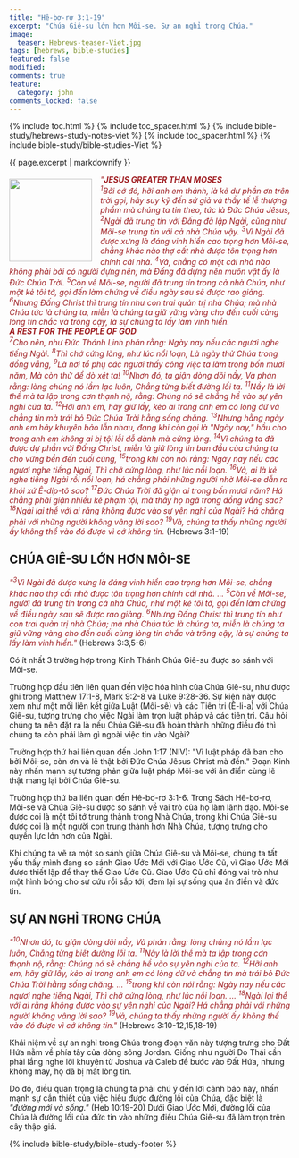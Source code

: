 ```yaml
---
title: "Hê-bơ-rơ 3:1-19"
excerpt: "Chúa Giê-su lớn hơn Môi-se. Sự an nghỉ trong Chúa."
image:
  teaser: Hebrews-teaser-Viet.jpg
tags: [hebrews, bible-studies]
featured: false
modified:
comments: true
feature:
  category: john
comments_locked: false
---
```


{% include toc.html %}
{% include toc_spacer.html %}
{% include bible-study/hebrews-study-notes-viet %}
{% include toc_spacer.html %}
{% include bible-study/bible-studies-Viet %}

{{ page.excerpt | markdownify }}

<div>
<p>
<img alt src="{{ site.url }}/assets/images/Hebrews-teaser-Viet.jpg" style="border: 0px none; margin: 7px 15px 0px 0px; max-width: 100%; height: 148px; padding: 0px; float: left;">
    <span style="color: rgb(159, 29, 33);"><i>"<strong>JESUS GREATER THAN MOSES</strong><br /><sup>1</sup>Bởi cớ đó, hỡi anh em thánh, là kẻ dự phần ơn trên trời gọi, hãy suy kỹ đến sứ giả và thầy tế lễ thượng phẩm mà chúng ta tin theo, tức là Ðức Chúa Jêsus, <sup>2</sup>Ngài đã trung tín với Ðấng đã lập Ngài, cũng như Môi-se trung tín với cả nhà Chúa vậy. <sup>3</sup>Vì Ngài đã được xưng là đáng vinh hiển cao trọng hơn Môi-se, chẳng khác nào thợ cất nhà được tôn trọng hơn chính cái nhà. <sup>4</sup>Vả, chẳng có một cái nhà nào không phải bởi có người dựng nên; mà Ðấng đã dựng nên muôn vật ấy là Ðức Chúa Trời. <sup>5</sup>Còn về Môi-se, người đã trung tín trong cả nhà Chúa, như một kẻ tôi tớ, gọi đến làm chứng về điều ngày sau sẽ được rao giảng. <sup>6</sup>Nhưng Ðấng Christ thì trung tín như con trai quản trị nhà Chúa; mà nhà Chúa tức là chúng ta, miễn là chúng ta giữ vững vàng cho đến cuối cùng lòng tin chắc và trông cậy, là sự chúng ta lấy làm vinh hiển. <br /><strong>A REST FOR THE PEOPLE OF GOD</strong><br /><sup>7</sup>Cho nên, như Ðức Thánh Linh phán rằng: Ngày nay nếu các ngươi nghe tiếng Ngài. <sup>8</sup>Thì chớ cứng lòng, như lúc nổi loạn, Là ngày thử Chúa trong đồng vắng, <sup>9</sup>Là nơi tổ phụ các ngươi thấy công việc ta làm trong bốn mươi năm, Mà còn thử để dò xét ta!  <sup>10</sup>Nhơn đó, ta giận dòng dõi nầy, Và phán rằng: lòng chúng nó lầm lạc luôn, Chẳng từng biết đường lối ta.  <sup>11</sup>Nầy là lời thề mà ta lập trong cơn thạnh nộ, rằng: Chúng nó sẽ chẳng hề vào sự yên nghỉ của ta. <sup>12</sup>Hỡi anh em, hãy giữ lấy, kẻo ai trong anh em có lòng dữ và chẳng tin mà trái bỏ Ðức Chúa Trời hằng sống chăng. <sup>13</sup>Nhưng hằng ngày anh em hãy khuyên bảo lẫn nhau, đang khi còn gọi là "Ngày nay," hầu cho trong anh em không ai bị tội lỗi dỗ dành mà cứng lòng. <sup>14</sup>Vì chúng ta đã được dự phần với Ðấng Christ, miễn là giữ lòng tin ban đầu của chúng ta cho vững bền đến cuối cùng, <sup>15</sup>trong khi còn nói rằng: Ngày nay nếu các ngươi nghe tiếng Ngài, Thì chớ cứng lòng, như lúc nổi loạn. <sup>16</sup>Vả, ai là kẻ nghe tiếng Ngài rồi nổi loạn, há chẳng phải những người nhờ Môi-se dẫn ra khỏi xứ Ê-díp-tô sao?  <sup>17</sup>Ðức Chúa Trời đã giận ai trong bốn mươi năm? Há chẳng phải giận nhiều kẻ phạm tội, mà thây họ ngã trong đồng vắng sao? <sup>18</sup>Ngài lại thề với ai rằng không được vào sự yên nghỉ của Ngài? Há chẳng phải với những người không vâng lời sao? <sup>19</sup>Vả, chúng ta thấy những người ấy không thể vào đó được vì cớ không tin. </i></span> (Hebrews 3:1-19)</p></div>

## CHÚA GIÊ-SU LỚN HƠN MÔI-SE

<span style="color: rgb(159, 29, 33);">
<i>"<sup>3</sup>Vì Ngài đã được xưng là đáng vinh hiển cao trọng hơn Môi-se, chẳng khác nào thợ cất nhà được tôn trọng hơn chính cái nhà. ... <sup>5</sup>Còn về Môi-se, người đã trung tín trong cả nhà Chúa, như một kẻ tôi tớ, gọi đến làm chứng về điều ngày sau sẽ được rao giảng. <sup>6</sup>Nhưng Ðấng Christ thì trung tín như con trai quản trị nhà Chúa; mà nhà Chúa tức là chúng ta, miễn là chúng ta giữ vững vàng cho đến cuối cùng lòng tin chắc và trông cậy, là sự chúng ta lấy làm vinh hiển."</i></span> (Hebrews 3:3,5-6)

Có ít nhất 3 trường hợp trong Kinh Thánh Chúa Giê-su được so sánh với Môi-se.

Trường hợp đầu tiên liên quan đến việc hóa hình của Chúa Giê-su, như được ghi trong Matthew 17:1-8, Mark 9:2-8 và Luke 9:28-36. Sự kiện này được xem như một mối liên kết giữa Luật (Môi-sê) và các Tiên tri (Ê-li-a) với Chúa Giê-su, tượng trưng cho việc Ngài làm trọn luật pháp và các tiên tri. Câu hỏi chúng ta nên đặt ra là nếu Chúa Giê-su đã hoàn thành những điều đó thì chúng ta còn phải làm gì ngoài việc tin vào Ngài?

Trường hợp thứ hai liên quan đến John 1:17 (NIV): "Vì luật pháp đã ban cho bởi Môi-se, còn ơn và lẽ thật bởi Ðức Chúa Jêsus Christ mà đến." Đoạn Kinh này nhấn mạnh sự tương phản giữa luật pháp Môi-se với ân điển cùng lẽ thật mang lại bởi Chúa Giê-su.

Trường hợp thứ ba liên quan đến Hê-bơ-rơ 3:1-6. Trong Sách Hê-bơ-rơ, Môi-se và Chúa Giê-su được so sánh về vai trò của họ làm lãnh đạo. Môi-se được coi là một tôi tớ trung thành trong Nhà Chúa, trong khi Chúa Giê-su được coi là một người con trung thành hơn Nhà Chúa, tượng trưng cho quyền lực lớn hơn của Ngài.

Khi chúng ta vẽ ra một so sánh giữa Chúa Giê-su và Môi-se, chúng ta tất yếu thấy mình đang so sánh Giao Ước Mới với Giao Ước Cũ, vì Giao Ước Mới được thiết lập để thay thế Giao Ước Cũ. Giao Ước Cũ chỉ đóng vai trò như một hình bóng cho sự cứu rỗi sắp tới, đem lại sự sống qua ân điển và đức tin.

## SỰ AN NGHỈ TRONG CHÚA

<span style="color: rgb(159, 29, 33);">
<i>"<sup>10</sup>Nhơn đó, ta giận dòng dõi nầy, Và phán rằng: lòng chúng nó lầm lạc luôn, Chẳng từng biết đường lối ta.  <sup>11</sup>Nầy là lời thề mà ta lập trong cơn thạnh nộ, rằng: Chúng nó sẽ chẳng hề vào sự yên nghỉ của ta. <sup>12</sup>Hỡi anh em, hãy giữ lấy, kẻo ai trong anh em có lòng dữ và chẳng tin mà trái bỏ Ðức Chúa Trời hằng sống chăng. ... <sup>15</sup>trong khi còn nói rằng: Ngày nay nếu các ngươi nghe tiếng Ngài, Thì chớ cứng lòng, như lúc nổi loạn. ... <sup>18</sup>Ngài lại thề với ai rằng không được vào sự yên nghỉ của Ngài? Há chẳng phải với những người không vâng lời sao? <sup>19</sup>Vả, chúng ta thấy những người ấy không thể vào đó được vì cớ không tin."</i></span> (Hebrews 3:10-12,15,18-19)

Khái niệm về sự an nghỉ trong Chúa trong đoạn văn này tượng trưng cho Đất Hứa nằm về phía tây của dòng sông Jordan. Giống như người Do Thái cần phải lắng nghe lời khuyên từ Joshua và Caleb để bước vào Đất Hứa, nhưng không may, họ đã bị mất lòng tin.

Do đó, điều quan trọng là chúng ta phải chú ý đến lời cảnh báo này, nhấn mạnh sự cần thiết của việc hiểu được đường lối của Chúa, đặc biệt là *"đường mới và sống."* (Heb 10:19-20) Dưới Giao Ước Mới, đường lối của Chúa là đường lối của đức tin vào những điều Chúa Giê-su đã làm trọn trên cây thập giá.

{% include bible-study/bible-study-footer %}


